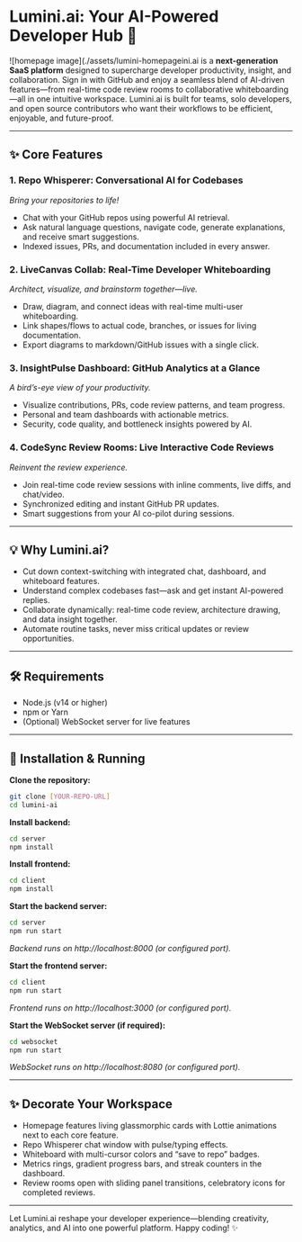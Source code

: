 # Lumini.ai: Your AI-Powered Developer Hub 🚀

![homepage image](./assets/lumini-homepageini.ai is a **next-generation SaaS platform** designed to supercharge developer productivity, insight, and collaboration. Sign in with GitHub and enjoy a seamless blend of AI-driven features—from real-time code review rooms to collaborative whiteboarding—all in one intuitive workspace. Lumini.ai is built for teams, solo developers, and open source contributors who want their workflows to be efficient, enjoyable, and future-proof.

---

## ✨ Core Features

### 1. Repo Whisperer: Conversational AI for Codebases

_Bring your repositories to life!_

- Chat with your GitHub repos using powerful AI retrieval.
- Ask natural language questions, navigate code, generate explanations, and receive smart suggestions.
- Indexed issues, PRs, and documentation included in every answer.

### 2. LiveCanvas Collab: Real-Time Developer Whiteboarding

_Architect, visualize, and brainstorm together—live._

- Draw, diagram, and connect ideas with real-time multi-user whiteboarding.
- Link shapes/flows to actual code, branches, or issues for living documentation.
- Export diagrams to markdown/GitHub issues with a single click.

### 3. InsightPulse Dashboard: GitHub Analytics at a Glance

_A bird’s-eye view of your productivity._

- Visualize contributions, PRs, code review patterns, and team progress.
- Personal and team dashboards with actionable metrics.
- Security, code quality, and bottleneck insights powered by AI.

### 4. CodeSync Review Rooms: Live Interactive Code Reviews

_Reinvent the review experience._

- Join real-time code review sessions with inline comments, live diffs, and chat/video.
- Synchronized editing and instant GitHub PR updates.
- Smart suggestions from your AI co-pilot during sessions.

---

## 💡 Why Lumini.ai?

- Cut down context-switching with integrated chat, dashboard, and whiteboard features.
- Understand complex codebases fast—ask and get instant AI-powered replies.
- Collaborate dynamically: real-time code review, architecture drawing, and data insight together.
- Automate routine tasks, never miss critical updates or review opportunities.

---

## 🛠 Requirements

- Node.js (v14 or higher)
- npm or Yarn
- (Optional) WebSocket server for live features

---

## 🚧 Installation & Running

**Clone the repository:**

```bash
git clone [YOUR-REPO-URL]
cd lumini-ai
```

**Install backend:**

```bash
cd server
npm install
```

**Install frontend:**

```bash
cd client
npm install
```

**Start the backend server:**

```bash
cd server
npm run start
```

_Backend runs on http://localhost:8000 (or configured port)._

**Start the frontend server:**

```bash
cd client
npm run start
```

_Frontend runs on http://localhost:3000 (or configured port)._

**Start the WebSocket server (if required):**

```bash
cd websocket
npm run start
```

_WebSocket runs on http://localhost:8080 (or configured port)._

---

## ✨ Decorate Your Workspace

- Homepage features living glassmorphic cards with Lottie animations next to each core feature.
- Repo Whisperer chat window with pulse/typing effects.
- Whiteboard with multi-cursor colors and “save to repo” badges.
- Metrics rings, gradient progress bars, and streak counters in the dashboard.
- Review rooms open with sliding panel transitions, celebratory icons for completed reviews.

---

Let Lumini.ai reshape your developer experience—blending creativity, analytics, and AI into one powerful platform. Happy coding! ✨
